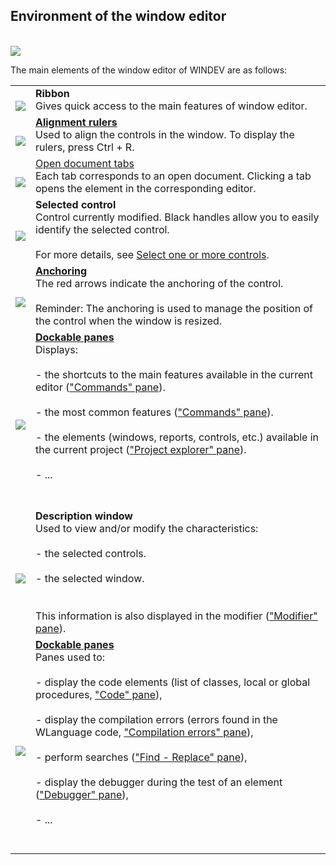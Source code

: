 
## Environment of the window editor 
			



<a name="NOTE1"></a>
<a name="NOTE1_1"></a><br>![](https://doc.pcsoft.fr/en-US/images/image.awp?langid=3&name=EnvEdFen.gif)


The main elements of the window editor of WINDEV are as follows:


|   |   |
| --- | --- |
| <br>![](https://doc.pcsoft.fr/en-US/images/image.awp?langid=3&name=CERCLE1.gif)<br> | **Ribbon**<br>Gives quick access to the main features of window editor. |
| <br>![](https://doc.pcsoft.fr/en-US/images/image.awp?langid=3&name=CERCLE2.gif)<br> | [**Alignment rulers**](../Editeurs/2022001.md)<br>Used to align the controls in the window. To display the rulers, press Ctrl + R. |
| <br>![](https://doc.pcsoft.fr/en-US/images/image.awp?langid=3&name=CERCLE3.gif)<br> | [Open document tabs](../Editeurs/2029012.md)<br>Each tab corresponds to an open document. Clicking a tab opens the element in the corresponding editor. |
| <br>![](https://doc.pcsoft.fr/en-US/images/image.awp?langid=3&name=CERCLE4.gif)<br> | **Selected control**<br>Control currently modified. Black handles allow you to easily identify the selected control.<br><br>For more details, see [Select one or more controls](../Editeurs/2026007.md). |
| <br>![](https://doc.pcsoft.fr/en-US/images/image.awp?langid=3&name=Cercle5.gif)<br> | [**Anchoring**](../WDChamp/2026002.md)<br>The red arrows indicate the anchoring of the control.<br><br>Reminder: The anchoring is used to manage the position of the control when the window is resized. |
| <br>![](https://doc.pcsoft.fr/en-US/images/image.awp?langid=3&name=CERCLE6.gif)<br> | **[Dockable panes](../Editeurs/2027001.md)**<br>Displays:<br><br>- the shortcuts to the main features available in the current editor (["Commands" pane](../Editeurs/2027010.md)).<br><br>- the most common features (["Commands" pane](../Editeurs/2027010.md)).<br><br>- the elements (windows, reports, controls, etc.) available in the current project (["Project explorer" pane](../Editeurs/2027029.md)).<br><br>- ...<br><br><br> |
| <br>![](https://doc.pcsoft.fr/en-US/images/image.awp?langid=3&name=CERCLE7.gif)<br> | **Description window**<br>Used to view and/or modify the characteristics:<br><br>- the selected controls.<br><br>- the selected window.<br><br><br>This information is also displayed in the modifier (["Modifier" pane](../Editeurs/2027006.md)). |
| <br>![](https://doc.pcsoft.fr/en-US/images/image.awp?langid=3&name=CERCLE8.gif)<br> | **[Dockable panes](../Editeurs/2027001.md)**<br>Panes used to:<br><br>- display the code elements (list of classes, local or global procedures, ["Code" pane](../Editeurs/2027009.md)), <br><br>- display the compilation errors (errors found in the WLanguage code, ["Compilation errors" pane](../Editeurs/2027031.md)), <br><br>- perform searches (["Find - Replace" pane](../Editeurs/2027013.md)), <br><br>- display the debugger during the test of an element (["Debugger" pane](../Editeurs/2027009.md)), <br><br>- ...<br><br><br> |




